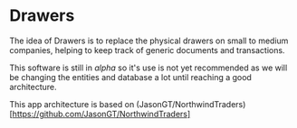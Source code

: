 # Drawers

The idea of Drawers is to replace the physical drawers on small to medium companies, helping to keep track of generic documents and transactions.

This software is still in *alpha* so it's use is not yet recommended as we will be changing the entities and database a lot until reaching a good architecture.

This app architecture is based on (JasonGT/NorthwindTraders)[https://github.com/JasonGT/NorthwindTraders]

